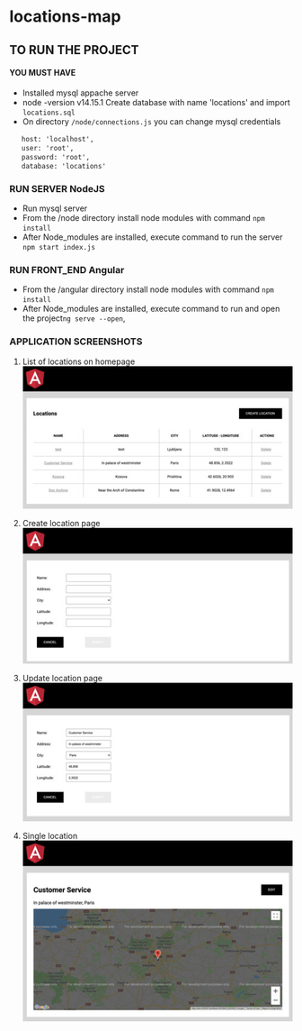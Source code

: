 # locations-map


## TO RUN THE PROJECT
#### YOU MUST HAVE
* Installed mysql appache server
* node -version v14.15.1
Create database with name 'locations' and import `locations.sql`
* On directory `/node/connections.js` you can change mysql credentials
```
   host: 'localhost',
   user: 'root',
   password: 'root',
   database: 'locations'
```


### RUN SERVER NodeJS
* Run mysql server
* From the /node directory install node modules with command `npm install`
* After Node_modules are installed, execute command to run the server `npm start index.js`

### RUN FRONT_END Angular
* From the /angular directory install node modules with command `npm install`
* After Node_modules are installed, execute command to run and open the project`ng serve --open`,


### APPLICATION SCREENSHOTS

1. List of locations on homepage 
![alt Homepage](https://github.com/julif3r/locations-map/blob/main/screenshots/list-of-locations.jpg)

2. Create location page 
![alt Create](https://github.com/julif3r/locations-map/blob/main/screenshots/create-location.jpg)

3. Update location page 
![alt Homepage](https://github.com/julif3r/locations-map/blob/main/screenshots/update-location.jpg)

4. Single location
![alt Single](https://github.com/julif3r/locations-map/blob/main/screenshots/single-location.jpg)

 
